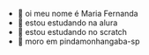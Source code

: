 - 👋 oi meu nome é Maria Fernanda
- 👀 estou estudando na alura
- 🌱 estou estudando no scratch
- 💞️ moro em pindamonhangaba-sp

<!---
fernandamar1a/fernandamar1a is a ✨ special ✨ repository because its `README.md` (this file) appears on your GitHub profile.
You can click the Preview link to take a look at your changes.
--->
